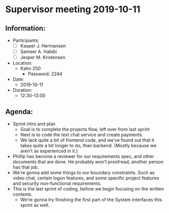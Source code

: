# Supervisor meeting 2019-10-11

## Information:

* Participants:
  * [ ] Kasper J. Hermansen
  * [ ] Sameer A. Habibi
  * [ ] Jesper M. Kristensen
* Location:
  * Kahn 250
    * Password: 2244
* Date:
  * 2019-10-11
* Duration:
  * 12:30-13:00

## Agenda:

* Sprint intro and plan
  * Goal is to complete the projects flow, left over from last sprint
  * Next is to code the text chat service and create payments.
  * We lack quite a bit of frontend code, and we've found out that it takes quite a bit longer to do, than backend. \(Mostly because we aren't as experienced in it.\)
* Phillip has become a reviewer for our requirements spec, and other documents that are done. He probably won't proofread, another person has that job.
* We're gonna add some things to our boundary constraints. Such as video chat, certain logon features, and some specific project features and security non-functional requirements.
* This is the last sprint of coding, before we begin focusing on the written contents.
  * We're gonna try finishing the first part of the System interfaces this sprint as well. 

